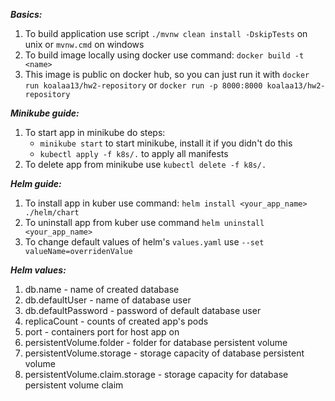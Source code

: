 ***Basics:***
1) To build application use script ```./mvnw clean install -DskipTests``` on unix or ```mvnw.cmd``` on windows
2) To build image locally using docker use command: ```docker build -t <name>```
3) This image is public on docker hub, so you can just run it with ```docker run koalaa13/hw2-repository``` or ```docker run -p 8000:8000 koalaa13/hw2-repository```

***Minikube guide:*** 
1) To start app in minikube do steps:
   * ```minikube start``` to start minikube, install it if you didn't do this
   * ```kubectl apply -f k8s/.``` to apply all manifests
2) To delete app from minikube use ```kubectl delete -f k8s/.```

***Helm guide:***
1) To install app in kuber use command: ```helm install <your_app_name> ./helm/chart```
2) To uninstall app from kuber use command ```helm uninstall <your_app_name>```
3) To change default values of helm's ```values.yaml``` use ```--set valueName=overridenValue```

***Helm values:***
1) db.name - name of created database
2) db.defaultUser - name of database user
3) db.defaultPassword - password of default database user
4) replicaCount - counts of created app's pods 
5) port - containers port for host app on
6) persistentVolume.folder - folder for database persistent volume
7) persistentVolume.storage - storage capacity of database persistent volume
8) persistentVolume.claim.storage - storage capacity for database persistent volume claim